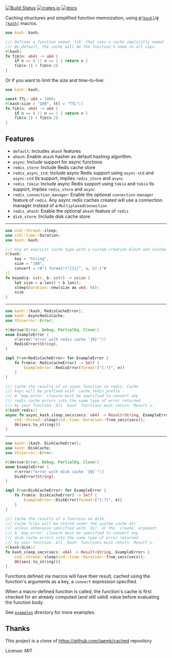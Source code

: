 [![Build Status](https://github.com/omid/kash/actions/workflows/build.yml/badge.svg)](https://github.com/omid/kash/actions/workflows/build.yml)
[![crates.io](https://img.shields.io/crates/v/kash.svg)](https://crates.io/crates/kash)
[![docs](https://docs.rs/kash/badge.svg)](https://docs.rs/kash)

Caching structures and simplified function memoization, using [`#[kash]`](kash)/[`#[kash]`](disk) macros.

```rust
use kash::kash;

/// Defines a function named `fib` that uses a cache implicitly named `FIB`.
/// By default, the cache will be the function's name in all caps.
#[kash]
fn fib(n: u64) -> u64 {
    if n == 0 || n == 1 { return n }
    fib(n-1) + fib(n-2)
}
```

Or if you want to limit the size and time-to-live:

```rust
use kash::kash;

const TTL: u64 = 1000;
#[kash(size = "100", ttl = "TTL")]
fn fib(n: u64) -> u64 {
    if n == 0 || n == 1 { return n }
    fib(n-1) + fib(n-2)
}
```

## Features

- `default`: Includes `ahash` features
- `ahash`: Enable `ahash` hasher as default hashing algorithm.
- `async`: Include support for async functions
- `redis_store`: Include Redis cache store
- `redis_async_std`: Include async Redis support using `async-std` and `async-std` tls support, implies `redis_store` and `async`
- `redis_tokio`: Include async Redis support using `tokio` and `tokio` tls support, implies `redis_store` and `async`
- `redis_connection_manager`: Enable the optional `connection-manager` feature of `redis`. Any async redis caches created
                              will use a connection manager instead of a `MultiplexedConnection`
- `redis_ahash`: Enable the optional `ahash` feature of `redis`
- `disk_store`: Include disk cache store

----

```rust
use std::thread::sleep;
use std::time::Duration;
use kash::kash;

/// Use an explicit cache-type with a custom creation block and custom cache-key generating block
#[kash(
    key = "String",
    size = "100",
    convert = r#"{ format!("{}{}", a, b) }"#
)]
fn keyed(a: &str, b: &str) -> usize {
    let size = a.len() + b.len();
    sleep(Duration::new(size as u64, 0));
    size
}
```

----

```rust
use kash::{kash, RedisCacheError};
use kash::AsyncRedisCache;
use thiserror::Error;

#[derive(Error, Debug, PartialEq, Clone)]
enum ExampleError {
    #[error("error with redis cache `{0}`")]
    RedisError(String),
}

impl From<RedisCacheError> for ExampleError {
    fn from(e: RedisCacheError) -> Self {
        ExampleError::RedisError(format!("{:?}", e))
    }
}

/// Cache the results of an async function in redis. Cache
/// keys will be prefixed with `cache_redis_prefix`.
/// A `map_error` closure must be specified to convert any
/// redis cache errors into the same type of error returned
/// by your function. All `kash` functions must return `Result`s.
#[kash(redis)]
async fn async_kash_sleep_secs(secs: u64) -> Result<String, ExampleError> {
    std::thread::sleep(std::time::Duration::from_secs(secs));
    Ok(secs.to_string())
}
```

----

```rust
use kash::{kash, DiskCacheError};
use kash::DiskCache;
use thiserror::Error;

#[derive(Error, Debug, PartialEq, Clone)]
enum ExampleError {
    #[error("error with disk cache `{0}`")]
    DiskError(String),
}

impl From<DiskCacheError> for ExampleError {
    fn from(e: DiskCacheError) -> Self {
        ExampleError::DiskError(format!("{:?}", e))
    }
}

/// Cache the results of a function on disk.
/// Cache files will be stored under the system cache dir
/// unless otherwise specified with `dir` or the `create` argument.
/// A `map_error` closure must be specified to convert any
/// disk cache errors into the same type of error returned
/// by your function. All `kash` functions must return `Result`s.
#[kash(disk)]
fn kash_sleep_secs(secs: u64) -> Result<String, ExampleError> {
    std::thread::sleep(std::time::Duration::from_secs(secs));
    Ok(secs.to_string())
}
```

Functions defined via macros will have their result, cached using the
function's arguments as a key, a `convert` expression specified.

When a macro-defined function is called, the function's cache is first checked for an already
computed (and still valid) value before evaluating the function body.

See [`examples`](https://github.com/omid/kash/tree/master/examples) directory for more examples.

## Thanks

This project is a clone of https://github.com/jaemk/cached repository

License: MIT
